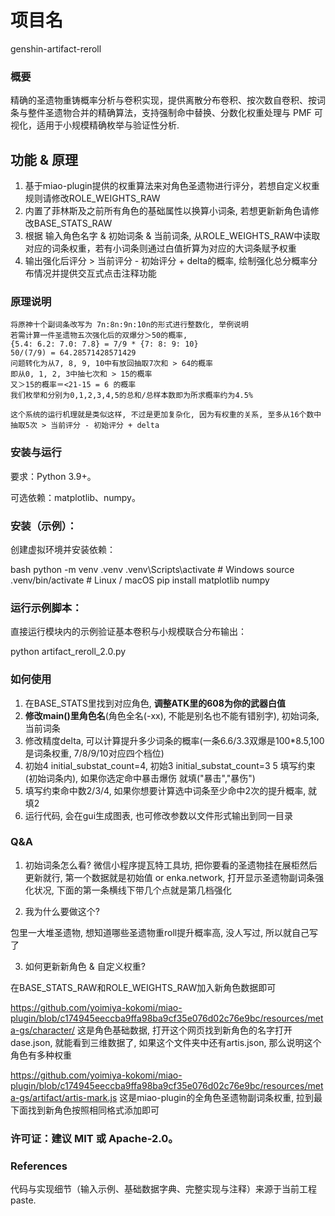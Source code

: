 # 项目名

genshin-artifact-reroll

### 概要

精确的圣遗物重铸概率分析与卷积实现，提供离散分布卷积、按次数自卷积、按词条与整件圣遗物合并的精确算法，支持强制命中替换、分数化权重处理与 PMF 可视化，适用于小规模精确枚举与验证性分析.

## 功能 & 原理

1. 基于miao-plugin提供的权重算法来对角色圣遗物进行评分，若想自定义权重规则请修改ROLE_WEIGHTS_RAW
2. 内置了菲林斯及之前所有角色的基础属性以换算小词条, 若想更新新角色请修改BASE_STATS_RAW
3. 根据 输入角色名字 & 初始词条 & 当前词条, 从ROLE_WEIGHTS_RAW中读取对应的词条权重，若有小词条则通过白值折算为对应的大词条赋予权重
4. 输出强化后评分 > 当前评分 - 初始评分 + delta的概率, 绘制强化总分概率分布情况并提供交互式点击注释功能

### 原理说明

    将原神十个副词条改写为 7n:8n:9n:10n的形式进行整数化, 举例说明
    若需计算一件圣遗物五次强化后的双爆分＞50的概率, 
    {5.4: 6.2: 7.0: 7.8} = 7/9 * {7: 8: 9: 10}
    50/(7/9) = 64.28571428571429 
    问题转化为从7, 8, 9, 10中有放回抽取7次和 > 64的概率
    即从0, 1, 2, 3中抽七次和 > 15的概率
    又＞15的概率＝<21-15 = 6 的概率
    我们枚举和分别为0,1,2,3,4,5的总和/总样本数即为所求概率约为4.5%

    这个系统的运行机理就是类似这样, 不过是更加复杂化, 因为有权重的关系, 至多从16个数中抽取5次 > 当前评分 - 初始评分 + delta        




### 安装与运行
要求：Python 3.9+。

可选依赖：matplotlib、numpy。

### 安装（示例）：

创建虚拟环境并安装依赖：

bash
python -m venv .venv
.venv\Scripts\activate      # Windows
source .venv/bin/activate   # Linux / macOS
pip install matplotlib numpy 

### 运行示例脚本：

直接运行模块内的示例验证基本卷积与小规模联合分布输出：

python artifact_reroll_2.0.py

### 如何使用

1. 在BASE_STATS里找到对应角色, **调整ATK里的608为你的武器白值**
2. **修改main()里角色名**(角色全名(-xx), 不能是别名也不能有错别字), 初始词条, 当前词条
3. 修改精度delta, 可以计算提升多少词条的概率(一条6.6/3.3双爆是100*8.5,100是词条权重, 7/8/9/10对应四个档位)
4. 初始4 initial_substat_count=4, 初始3 initial_substat_count=3
5  填写约束(初始词条内), 如果你选定命中暴击爆伤 就填("暴击","暴伤")
6. 填写约束命中数2/3/4, 如果你想要计算选中词条至少命中2次的提升概率, 就填2
7. 运行代码, 会在gui生成图表, 也可修改参数以文件形式输出到同一目录

### Q&A 

1. 初始词条怎么看?
微信小程序提瓦特工具坊, 把你要看的圣遗物挂在展柜然后更新就行, 第一个数据就是初始值 or
enka.network, 打开显示圣遗物副词条强化状况, 下面的第一条横线下带几个点就是第几档强化

2. 我为什么要做这个?

包里一大堆圣遗物, 想知道哪些圣遗物重roll提升概率高,  没人写过, 所以就自己写了

3. 如何更新新角色 & 自定义权重?

在BASE_STATS_RAW和ROLE_WEIGHTS_RAW加入新角色数据即可

https://github.com/yoimiya-kokomi/miao-plugin/blob/c174945eeccba9ffa98ba9cf35e076d02c76e9bc/resources/meta-gs/character/
这是角色基础数据, 打开这个网页找到新角色的名字打开dase.json, 就能看到三维数据了, 如果这个文件夹中还有artis.json, 那么说明这个角色有多种权重

https://github.com/yoimiya-kokomi/miao-plugin/blob/c174945eeccba9ffa98ba9cf35e076d02c76e9bc/resources/meta-gs/artifact/artis-mark.js
这是miao-plugin的全角色圣遗物副词条权重, 拉到最下面找到新角色按照相同格式添加即可

### 许可证：建议 MIT 或 Apache-2.0。

### References

代码与实现细节（输入示例、基础数据字典、完整实现与注释）来源于当前工程 paste.